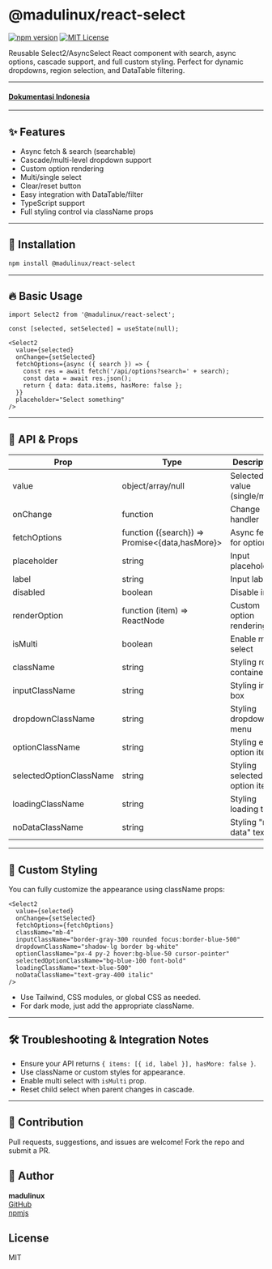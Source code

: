 # @madulinux/react-select


[![npm version](https://img.shields.io/npm/v/@madulinux/react-select.svg)](https://www.npmjs.com/package/@madulinux/react-select)
[![MIT License](https://img.shields.io/badge/license-MIT-green.svg)](LICENSE)

Reusable Select2/AsyncSelect React component with search, async options, cascade support, and full custom styling. Perfect for dynamic dropdowns, region selection, and DataTable filtering.

---
#### [Dokumentasi Indonesia](ID.md)
---

## ✨ Features
- Async fetch & search (searchable)
- Cascade/multi-level dropdown support
- Custom option rendering
- Multi/single select
- Clear/reset button
- Easy integration with DataTable/filter
- TypeScript support
- Full styling control via className props

---

## 🚀 Installation
```bash
npm install @madulinux/react-select
```

---

## 🔥 Basic Usage
```tsx
import Select2 from '@madulinux/react-select';

const [selected, setSelected] = useState(null);

<Select2
  value={selected}
  onChange={setSelected}
  fetchOptions={async ({ search }) => {
    const res = await fetch('/api/options?search=' + search);
    const data = await res.json();
    return { data: data.items, hasMore: false };
  }}
  placeholder="Select something"
/>
```

---

## 🧩 API & Props
| Prop                     | Type                                         | Description                                    |
|--------------------------|----------------------------------------------|------------------------------------------------|
| value                    | object/array/null                            | Selected value (single/multi)                  |
| onChange                 | function                                     | Change handler                                 |
| fetchOptions             | function ({search}) => Promise<{data,hasMore}>| Async fetch for options                        |
| placeholder              | string                                       | Input placeholder                              |
| label                    | string                                       | Input label                                    |
| disabled                 | boolean                                      | Disable input                                  |
| renderOption             | function (item) => ReactNode                  | Custom option rendering                        |
| isMulti                  | boolean                                      | Enable multi select                            |
| className                | string                                       | Styling root container                         |
| inputClassName           | string                                       | Styling input box                              |
| dropdownClassName        | string                                       | Styling dropdown menu                          |
| optionClassName          | string                                       | Styling each option item                       |
| selectedOptionClassName  | string                                       | Styling selected option item                   |
| loadingClassName         | string                                       | Styling loading text                           |
| noDataClassName          | string                                       | Styling "no data" text                         |

---

## 🎨 Custom Styling
You can fully customize the appearance using className props:

```tsx
<Select2
  value={selected}
  onChange={setSelected}
  fetchOptions={fetchOptions}
  className="mb-4"
  inputClassName="border-gray-300 rounded focus:border-blue-500"
  dropdownClassName="shadow-lg border bg-white"
  optionClassName="px-4 py-2 hover:bg-blue-50 cursor-pointer"
  selectedOptionClassName="bg-blue-100 font-bold"
  loadingClassName="text-blue-500"
  noDataClassName="text-gray-400 italic"
/>
```

- Use Tailwind, CSS modules, or global CSS as needed.
- For dark mode, just add the appropriate className.

---

## 🛠️ Troubleshooting & Integration Notes
- Ensure your API returns `{ items: [{ id, label }], hasMore: false }`.
- Use className or custom styles for appearance.
- Enable multi select with `isMulti` prop.
- Reset child select when parent changes in cascade.

---

## 🤝 Contribution
Pull requests, suggestions, and issues are welcome! Fork the repo and submit a PR.

## 👤 Author
**madulinux**  
[GitHub](https://github.com/madulinux)  
[npmjs](https://www.npmjs.com/~madulinux)

## License
MIT
